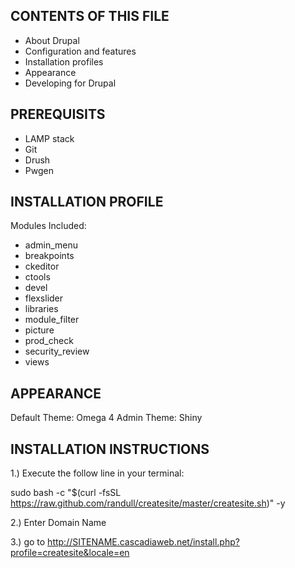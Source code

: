 CONTENTS OF THIS FILE
---------------------

 * About Drupal
 * Configuration and features
 * Installation profiles
 * Appearance
 * Developing for Drupal

PREREQUISITS
--------------------------
 * LAMP stack
 * Git
 * Drush
 * Pwgen

INSTALLATION PROFILE
---------------------

Modules Included:
 * admin_menu
 * breakpoints
 * ckeditor
 * ctools
 * devel
 * flexslider
 * libraries
 * module_filter
 * picture
 * prod_check
 * security_review
 * views


APPEARANCE
----------

Default Theme: Omega 4
Admin Theme: Shiny

INSTALLATION INSTRUCTIONS
---------------------

1.) Execute the follow line in your terminal:

sudo bash -c "$(curl -fsSL https://raw.github.com/randull/createsite/master/createsite.sh)" -y

2.) Enter Domain Name

3.) go to http://SITENAME.cascadiaweb.net/install.php?profile=createsite&locale=en
